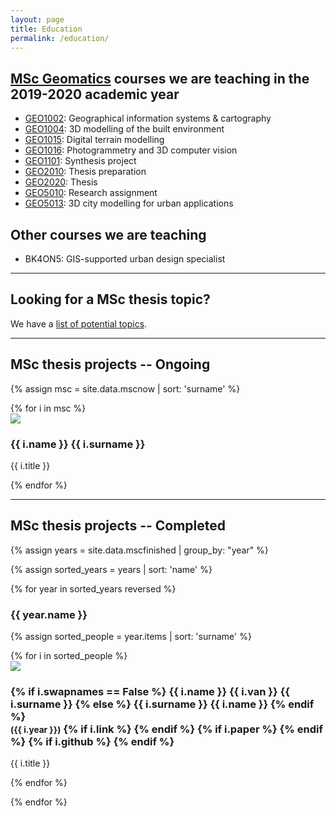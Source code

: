 ```yaml
---
layout: page
title: Education
permalink: /education/
---
```


<section id="courses"></section>

<h2><a href="http://www.geomatics.tudelft.nl">MSc Geomatics</a> courses we are teaching in the 2019-2020 academic year</h2>

  * [GEO1002](https://studiegids.tudelft.nl/a101_displayCourse.do?course_id=48846): Geographical information systems & cartography
  * [GEO1004](https://studiegids.tudelft.nl/a101_displayCourse.do?course_id=49099): 3D modelling of the built environment
  * [GEO1015](https://studiegids.tudelft.nl/a101_displayCourse.do?course_id=49105): Digital terrain modelling <a href="https://3d.bk.tudelft.nl/courses/geo1015/"><i class="fas fa-home"></i></a>
  * [GEO1016](https://studiegids.tudelft.nl/a101_displayCourse.do?course_id=50504): Photogrammetry and 3D computer vision
  * [GEO1101](https://studiegids.tudelft.nl/a101_displayCourse.do?course_id=49104): Synthesis project
  * [GEO2010](https://studiegids.tudelft.nl/a101_displayCourse.do?course_id=49107): Thesis preparation
  * [GEO2020](https://studiegids.tudelft.nl/a101_displayCourse.do?course_id=49106): Thesis <a href="https://3d.bk.tudelft.nl/courses/geo2020/"><i class="fas fa-home"></i></a>
  * [GEO5010](https://studiegids.tudelft.nl/a101_displayCourse.do?course_id=49111): Research assignment <a href="https://3d.bk.tudelft.nl/courses/geo5010/"><i class="fas fa-home"></i></a>
  * [GEO5013](https://studiegids.tudelft.nl/a101_displayCourse.do?course_id=50539): 3D city modelling for urban applications

<h2>Other courses we are teaching</h2>

  * BK4ON5: GIS-supported urban design specialist

- - -

<section id="theses"></section>
<h2>Looking for a MSc thesis topic?</h2>

We have a [list of potential topics](msctopics).


- - - 

## MSc thesis projects -- Ongoing

{% assign msc = site.data.mscnow | sort: 'surname' %}

<div class="row">
{% for i in msc %}
  <div class="col-xs-6 col-sm-4 col-md-3">
    <div class="thumbnail">
      <img src="{{ "/img/msc/" | append: i.image | prepend: site.baseurl }}"/>
      <div class="caption">
        <h3>{{ i.name }} {{ i.surname }}</h3>
        <p>{{ i.title }}</p>
      </div>
    </div>
  </div>
{% endfor %}
</div>

- - -

## MSc thesis projects -- Completed


{% assign years = site.data.mscfinished | group_by: "year" %}

{% assign sorted_years = years | sort: 'name' %}

{% for year in sorted_years reversed %}

<h3> {{ year.name }} </h3>

{% assign sorted_people = year.items | sort: 'surname' %}

<div class="row">
{% for i in sorted_people %}
  <div class="col-xs-6 col-sm-4 col-md-3">
    <div class="thumbnail">
      <a href="{{ i.link }}"><img src="{{ "/img/msc/" | append: i.image | prepend: site.baseurl }}"/></a>
      <div class="caption">
        <h3>
        {% if i.swapnames == False %}
          {{ i.name }} {{ i.van }} {{ i.surname }}
        {% else %}
          {{ i.surname }} {{ i.name }}
        {% endif %}
          <br />
          <small>({{ i.year }})</small>
        {% if i.link %}
          <small><a href="{{ i.link }}"><i class="fas fa-book" title="thesis"></i></a></small>
        {% endif %}
        {% if i.paper %}
          <small><a href="{{ i.paper }}"><i class="fas fa-file-alt" title="paper"></i></a></small>
        {% endif %}
        {% if i.github %}
          <small><a href="{{ i.github }}"><i class="fab fa-github" title="github"></i></a></small> 
        {% endif %}
        </h3>
        <p>{{ i.title }}</p>
      </div>
    </div>
  </div>
{% endfor %}
</div>

{% endfor %}



